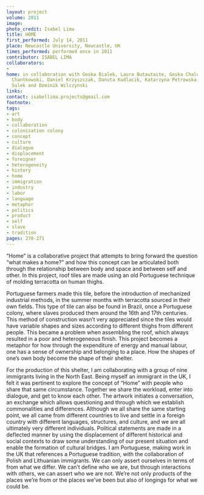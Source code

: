 ```yaml
---
layout: project
volume: 2011
image: 
photo_credit: Isabel Lima
title: HOME
first_performed: July 14, 2011
place: Newcastle University, Newcastle, UK
times_performed: performed once in 2011
contributor: ISABEL LIMA
collaborators:
- 
home: in collaboration with Goska Bialek, Laura Butautaite, Goska Chalupka, Michal
  Chantkowski, Daniel Krzyszczak, Danuta Kudlacik, Katarzyna Petrowska, Tymoteusz
  Sulek and Dominik Wilczynski
links: 
contact: isabellima.projects@gmail.com
footnote: 
tags:
- art
- body
- collaboration
- colonization colony
- concept
- culture
- dialogue
- displacement
- foreigner
- heterogeneity
- history
- home
- immigration
- industry
- labor
- language
- metaphor
- politics
- product
- self
- slave
- tradition
pages: 270-271
---
```


“Home” is a collaborative project that attempts to bring forward the question “what makes a home?” and how this concept can be articulated both through the relationship between body and space and between self and other. In this project, roof tiles are made using an old Portuguese technique of molding terracotta on human thighs. 

Portuguese farmers made this tile, before the introduction of mechanized industrial methods, in the summer months with terracotta sourced in their own fields. This type of tile can also be found in Brazil, once a Portuguese colony, where slaves produced them around the 16th and 17th centuries. This method of construction wasn’t very appreciated since the tiles would have variable shapes and sizes according to different thighs from different people. This became a problem when assembling the roof, which always resulted in a poor and heterogeneous finish. This project becomes a metaphor for how through the expenditure of energy and manual labour, one has a sense of ownership and belonging to a place. How the shapes of one’s own body become the shape of their shelter. 

For the production of this shelter, I am collaborating with a group of nine immigrants living in the North East. Being myself an immigrant in the UK, I felt it was pertinent to explore the concept of “Home” with people who share that same circumstance. Together we share the workload, enter into dialogue, and get to know each other. The artwork initiates a conversation, an exchange which allows questioning and through which we establish commonalities and differences. Although we all share the same starting point, we all came from different countries to live and settle in a foreign country with different languages, structures, and culture, and we are all ultimately very different individuals. Political statements are made in a deflected manner by using the displacement of different historical and social contexts to draw some understanding of our present situation and enable the formation of cultural bridges. I am Portuguese, making work in the UK that references a Portuguese tradition, with the collaboration of Polish and Lithuanian immigrants. We can only assert ourselves in terms of from what we differ. We can’t define who we are, but through interactions with others, we can assert who we are not. We’re not only products of the places we’re from or the places we’ve been but also of longings for what we could be. 
